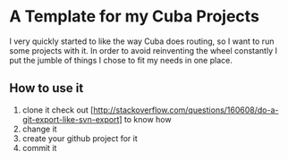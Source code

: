 # A Template for my Cuba Projects
I very quickly started to like the way Cuba does routing, so I want to run some projects with it. In order to avoid
reinventing the wheel constantly I put the jumble of things I chose to fit my needs in one place.
## How to use it
1. clone it
  check out [http://stackoverflow.com/questions/160608/do-a-git-export-like-svn-export] to know how
2. change it
3. create your github project for it
4. commit it
